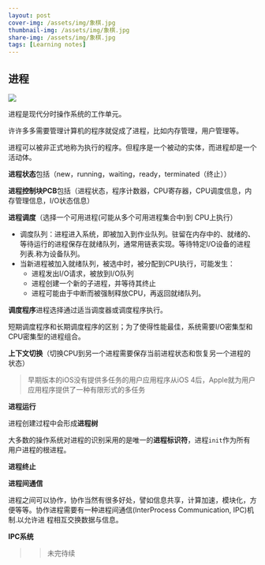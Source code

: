```yaml
---
layout: post
cover-img: /assets/img/象棋.jpg
thumbnail-img: /assets/img/象棋.jpg
share-img: /assets/img/象棋.jpg
tags: [Learning notes]
---
```


## 进程
![](https://lh3.googleusercontent.com/proxy/m8uvSspg8-SWZ7vTZlHOH9iLvkEMglEM3Es2P2CzDUZHmofL35SNpCi00Z0rbwK2YBeBQpWTwjUB4UDfVXSYuvbfAMJHtPZB0atcNrQ5sitJJwp-4JALZg)

进程是现代分时操作系统的工作单元。

许许多多需要管理计算机的程序就促成了进程，比如内存管理，用户管理等。

进程可以被非正式地称为执行的程序。但程序是一个被动的实体，而进程却是一个活动体。

**进程状态**包括（new，running，waiting，ready，terminated（终止））

**进程控制块PCB**包括（进程状态，程序计数器，CPU寄存器，CPU调度信息，内存管理信息，I/O状态信息）

**进程调度**（选择一个可用进程(可能从多个可用进程集合中)到 CPU上执行）

- 调度队列：进程进入系统，即被加入到作业队列。驻留在内存中的、就绪的、等待运行的进程保存在就绪队列，通常用链表实现。等待特定I/O设备的进程列表.称为设备队列。
- 当新进程被加入就绪队列，被选中时，被分配到CPU执行，可能发生：
  - 进程发出I/O请求，被放到I/O队列
  - 进程创建一个新的子进程，并等待其终止
  - 进程可能由于中断而被强制释放CPU，再返回就绪队列。

**调度程序**进程选择通过适当调度器或调度程序执行。

短期调度程序和长期调度程序的区别；为了使得性能最佳，系统需要I/O密集型和CPU密集型的进程组合。

**上下文切换**（切换CPU到另一个进程需要保存当前进程状态和恢复另一个进程的状态）

> 早期版本的iOS没有提供多任务的用户应用程序从iOS 4后，Apple就为用户应用程序提供了一种有限形式的多任务

**进程运行**

进程创建过程中会形成**进程树**

大多数的操作系统对进程的识别采用的是唯一的**进程标识符**，进程`init`作为所有用户进程的根进程。

**进程终止**

**进程间通信**

进程之间可以协作，协作当然有很多好处，譬如信息共享，计算加速，模块化，方便等等。协作进程需要有一种进程间通信(InterProcess Communication, IPC)机制.以允许进 程相互交换数据与信息。

**IPC系统**
>>未完待续
